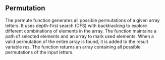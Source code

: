 ## Permutation

The permute function generates all possible permutations of a given array letters. It uses depth-first search (DFS) with backtracking to explore different combinations of elements in the array. The function maintains a path of selected elements and an array to mark used elements. When a valid permutation of the entire array is found, it is added to the result variable res. The function returns an array containing all possible permutations of the input letters.